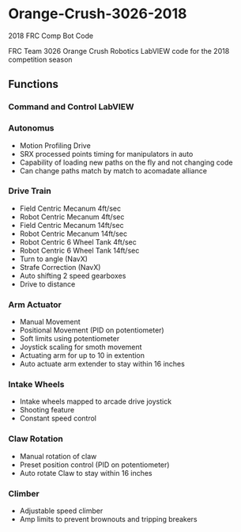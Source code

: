 # Orange-Crush-3026-2018
2018 FRC Comp Bot Code

FRC Team 3026 Orange Crush Robotics LabVIEW code for the 2018 competition season

## Functions
### Command and Control LabVIEW  <br />
### Autonomus
- Motion Profiling Drive
- SRX processed points timing for manipulators in auto
- Capability of loading new paths on the fly and not changing code
- Can change paths match by match to acomadate alliance
### Drive Train 
- Field Centric Mecanum 4ft/sec <br />
- Robot Centric Mecanum 4ft/sec <br />
-  Field Centric Mecanum 14ft/sec <br />
-  Robot Centric Mecanum 14ft/sec <br />
-  Robot Centric 6 Wheel Tank 4ft/sec <br />
-  Robot Centric 6 Wheel Tank 14ft/sec <br />
-  Turn to angle (NavX) <br />
-  Strafe Correction (NavX) <br />
-  Auto shifting 2 speed gearboxes <br />
- Drive to distance <br />
### Arm Actuator <br /> 
- Manual Movement <br />
- Positional Movement (PID on potentiometer) <br />
- Soft limits using potentiometer <br />
- Joystick scaling for smoth movement <br />
- Actuating arm for up to 10 in extention <br /> 
- Auto actuate arm extender to stay within 16 inches <br /> 
### Intake Wheels <br />
- Intake wheels mapped to arcade drive joystick <br />
- Shooting feature <br />
- Constant speed control <br />
### Claw Rotation
- Manual rotation of claw <br />
- Preset position control (PID on potentiometer) <br />
- Auto rotate Claw to stay within 16 inches <br />
### Climber
- Adjustable speed climber <br />
- Amp limits to prevent brownouts and tripping breakers <br />
